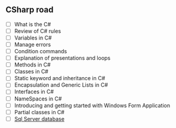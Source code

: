 ## CSharp road
- [ ] What is the C#
- [ ] Review of C# rules
- [ ] Variables in C#
- [ ] Manage errors
- [ ] Condition commands
- [ ] Explanation of presentations and loops
- [ ] Methods in C#
- [ ] Classes in C#
- [ ] Static keyword and inheritance in C#
- [ ] Encapsulation and Generic Lists in C#
- [ ] Interfaces in C#
- [ ] NameSpaces in C#
- [ ] Introducing and getting started with Windows Form Application
- [ ] Partial classes in C#
- [ ] [Sql Server database](https://github.com/mani-agah-esmaeilzad/Obsidian-class/blob/main/Programming/sql-query-class.md)
